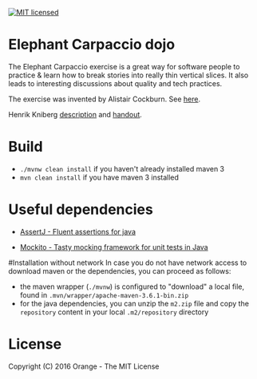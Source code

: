 [![MIT licensed](https://img.shields.io/badge/license-MIT-blue.svg)](LICENSE)

# Elephant Carpaccio dojo
The Elephant Carpaccio exercise is a great way for software people to practice &amp; learn how to break stories into really thin vertical slices. It also leads to interesting discussions about quality and tech practices.

The exercise was invented by Alistair Cockburn. See [here](http://alistair.cockburn.us/Elephant+Carpaccio+Exercise).

Henrik Kniberg [description](https://docs.google.com/document/d/1TCuuu-8Mm14oxsOnlk8DqfZAA1cvtYu9WGv67Yj_sSk/pub) and [handout](https://docs.google.com/document/d/1Ls6pTmhY_LV8LwFiboUXoFXenXZl0qVZWPZ8J4uoqpI/edit).

# Build
- ```./mvnw clean install``` if you haven't already installed maven 3
- ```mvn clean install``` if you have maven 3 installed

# Useful dependencies

 - [AssertJ - Fluent assertions for java](https://joel-costigliola.github.io/assertj/)
 
 - [Mockito - Tasty mocking framework for unit tests in Java](https://site.mockito.org/)
 
#Installation without network
In case you do not have network access to download maven or the dependencies, you can proceed as follows:
 - the maven wrapper (`./mvnw`) is configured to "download" a local file, found in `.mvn/wrapper/apache-maven-3.6.1-bin.zip`
 - for the java dependencies, you can unzip the `m2.zip` file and copy the `repository` content in your local `.m2/repository` directory 

# License
Copyright (C) 2016 Orange - The MIT License
